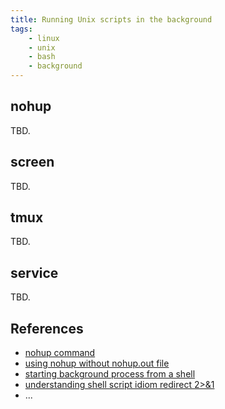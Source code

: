 ```yaml
---
title: Running Unix scripts in the background
tags:
    - linux
    - unix
    - bash
    - background
---
```


nohup
-----

TBD.

screen
------

TBD.

tmux
----

TBD.

service
-------

TBD.

References
----------
- [nohup command](https://linux.101hacks.com/unix/nohup-command/)
- [using nohup without nohup.out file](https://stackoverflow.com/questions/10408816/how-do-i-use-the-nohup-command-without-getting-nohup-out)
- [starting background process from a shell](https://unix.stackexchange.com/questions/276020/how-do-i-start-a-background-process-from-a-shell-script-and-log-the-output-of-th)
- [understanding shell script idiom redirect 2>&1](https://www.brianstorti.com/understanding-shell-script-idiom-redirect/)
- ...
